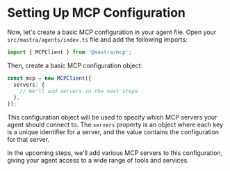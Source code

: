 # Setting Up MCP Configuration

Now, let's create a basic MCP configuration in your agent file. Open your `src/mastra/agents/index.ts` file and add the following imports:

```typescript
import { MCPClient } from '@mastra/mcp';
```

Then, create a basic MCP configuration object:

```typescript
const mcp = new MCPClient({
  servers: {
    // We'll add servers in the next steps
  },
});
```

This configuration object will be used to specify which MCP servers your agent should connect to. The `servers` property is an object where each key is a unique identifier for a server, and the value contains the configuration for that server.

In the upcoming steps, we'll add various MCP servers to this configuration, giving your agent access to a wide range of tools and services.
